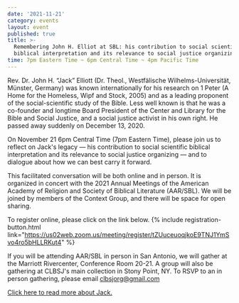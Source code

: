 ```yaml
---
date: '2021-11-21'
category: events
layout: event
published: true
title: >-
  Remembering John H. Elliot at SBL: his contribution to social scientific
  biblical interpretation and its relevance to social justice organizing
time: 7pm Eastern Time ~ 6pm Central Time ~ 4pm Pacific Time
---
```

Rev. Dr. John H. “Jack” Elliott (Dr. Theol., Westfälische Wilhelms-Universität, Münster, Germany) was known internationally for his research on 1 Peter (A Home for the Homeless, Wipf and Stock, 2005) and as a leading proponent of the social-scientific study of the Bible. Less well known is that he was a co-founder and longtime Board President of the Center and Library for the Bible and Social Justice, and a social justice activist in his own right. He passed away suddenly on December 13, 2020.

On November 21 6pm Central Time (7pm Eastern Time), please join us to reflect on Jack's legacy —  his contribution to social scientific biblical interpretation and its relevance to social justice organizing — and to dialogue about how we can best carry it forward.

This facilitated conversation will be both online and in person. It is organized in concert with the 2021 Annual Meetings of the American Academy of Religion and Society of Biblical Literature (AAR/SBL). We will be joined by members of the Context Group, and there will be space for open sharing. 

To register online, please click on the link below.
{% include registration-button.html link="https://us02web.zoom.us/meeting/register/tZUuceuoqjkoE9TNJ1YmSvo4ro5bHLLRKut4" %}

If you will be attending AAR/SBL in person in San Antonio, we will gather at the Marriott Rivercenter, Conference Room 20-21. A group will also be gathering at CLBSJ's main collection in Stony Point, NY. To RSVP to an in person gathering, please email clbsjorg@gmail.com

[Click here to read more about Jack.](https://clbsj.org/about/leadership/john-h-elliott/ )
